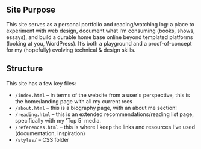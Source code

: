 ## Site Purpose
This site serves as a personal portfolio and reading/watching log: a place to experiment with web design, document what I’m consuming (books, shows, essays), and build a durable home base online beyond templated platforms (looking at you, WordPress). It’s both a playground and a proof-of-concept for my (hopefully) evolving technical & design skills.

## Structure  

This site has a few key files:

- `/index.html` – in terms of the website from a user's perspective, this is the home/landing page with all my current recs  
- `/about.html` – this is a biography page, with an about me section! 
- `/reading.html` – this is an extended recommendations/reading list page, specifically with my 'Top 5' media.  
- `/references.html` – this is where I keep the links and resources I’ve used (documentation, inspiration)  
- `/styles/` – CSS folder 
